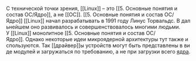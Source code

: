 С технической точки зрения, [[Linux]] – это [[5. Основные понятия и состав ОС/Ядро]], а не [[ОС]]. [[5. Основные понятия и состав ОС/Ядро]] [[Linux]] начал разрабатывать в 1991 году Линус Торвальдс. В дальнейшем оно развивалось и совершенствовалось многими людьми.  У [[Linux]] монолитное [[5. Основные понятия и состав ОС/Ядро]]. Однако некоторые идеи микроядерной архитектуры тут также используются. Так [[драйвер]]ы устройств могут быть представлены в виде модулей и загружаться по требованию, а не при загрузки всего [ядра](5.%20Основные%20понятия%20и%20состав%20ОС/Ядро.md).